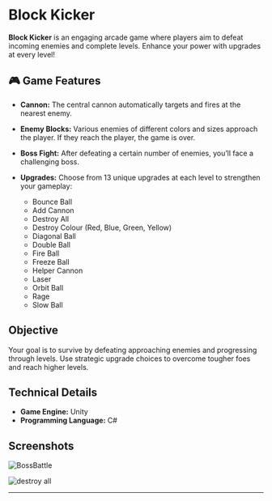 # Block Kicker

**Block Kicker** is an engaging arcade game where players aim to defeat incoming enemies and complete levels. Enhance your power with upgrades at every level!

## 🎮 Game Features

- **Cannon:** The central cannon automatically targets and fires at the nearest enemy.  
- **Enemy Blocks:** Various enemies of different colors and sizes approach the player. If they reach the player, the game is over.  
- **Boss Fight:** After defeating a certain number of enemies, you’ll face a challenging boss.  
- **Upgrades:** Choose from 13 unique upgrades at each level to strengthen your gameplay:  

  - Bounce Ball  
  - Add Cannon  
  - Destroy All  
  - Destroy Colour (Red, Blue, Green, Yellow)  
  - Diagonal Ball  
  - Double Ball  
  - Fire Ball  
  - Freeze Ball  
  - Helper Cannon  
  - Laser  
  - Orbit Ball  
  - Rage  
  - Slow Ball  

## Objective

Your goal is to survive by defeating approaching enemies and progressing through levels. Use strategic upgrade choices to overcome tougher foes and reach higher levels.

## Technical Details  

- **Game Engine:** Unity  
- **Programming Language:** C#  

## Screenshots

![BossBattle](https://github.com/user-attachments/assets/4a90b9c5-9835-4f53-856f-c6c40e86141a)

![destroy all](https://github.com/user-attachments/assets/7d068d3f-e229-4129-936a-0078968a6837)




---
